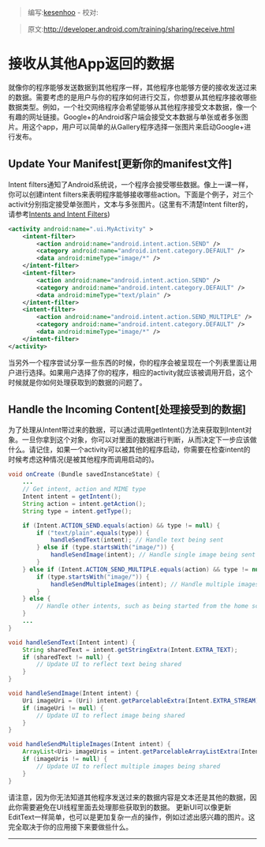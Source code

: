 > 编写:[kesenhoo](https://github.com/kesenhoo) - 校对:

> 原文:<http://developer.android.com/training/sharing/receive.html>

# 接收从其他App返回的数据

就像你的程序能够发送数据到其他程序一样，其他程序也能够方便的接收发送过来的数据。需要考虑的是用户与你的程序如何进行交互，你想要从其他程序接收哪些数据类型。例如，一个社交网络程序会希望能够从其他程序接受文本数据，像一个有趣的网址链接。Google+的Android客户端会接受文本数据与单张或者多张图片。用这个app，用户可以简单的从Gallery程序选择一张图片来启动Google+进行发布。

<!-- more -->
## Update Your Manifest[更新你的manifest文件]
Intent filters通知了Android系统说，一个程序会接受哪些数据。像上一课一样，你可以创建intent filters来表明程序能够接收哪些action。下面是个例子，对三个activit分别指定接受单张图片，文本与多张图片。(这里有不清楚Intent filter的，请参考[Intents and Intent Filters](http://developer.android.com/guide/topics/intents/intents-filters.html#ifs))

```xml
<activity android:name=".ui.MyActivity" >
    <intent-filter>
        <action android:name="android.intent.action.SEND" />
        <category android:name="android.intent.category.DEFAULT" />
        <data android:mimeType="image/*" />
    </intent-filter>
    <intent-filter>
        <action android:name="android.intent.action.SEND" />
        <category android:name="android.intent.category.DEFAULT" />
        <data android:mimeType="text/plain" />
    </intent-filter>
    <intent-filter>
        <action android:name="android.intent.action.SEND_MULTIPLE" />
        <category android:name="android.intent.category.DEFAULT" />
        <data android:mimeType="image/*" />
    </intent-filter>
</activity>
```

当另外一个程序尝试分享一些东西的时候，你的程序会被呈现在一个列表里面让用户进行选择。如果用户选择了你的程序，相应的activity就应该被调用开启，这个时候就是你如何处理获取到的数据的问题了。

## Handle the Incoming Content[处理接受到的数据]
为了处理从Intent带过来的数据，可以通过调用getIntent()方法来获取到Intent对象。一旦你拿到这个对象，你可以对里面的数据进行判断，从而决定下一步应该做什么。请记住，如果一个activity可以被其他的程序启动，你需要在检查intent的时候考虑这种情况(是被其他程序而调用启动的)。

```java
void onCreate (Bundle savedInstanceState) {
    ...
    // Get intent, action and MIME type
    Intent intent = getIntent();
    String action = intent.getAction();
    String type = intent.getType();

    if (Intent.ACTION_SEND.equals(action) && type != null) {
        if ("text/plain".equals(type)) {
            handleSendText(intent); // Handle text being sent
        } else if (type.startsWith("image/")) {
            handleSendImage(intent); // Handle single image being sent
        }
    } else if (Intent.ACTION_SEND_MULTIPLE.equals(action) && type != null) {
        if (type.startsWith("image/")) {
            handleSendMultipleImages(intent); // Handle multiple images being sent
        }
    } else {
        // Handle other intents, such as being started from the home screen
    }
    ...
}

void handleSendText(Intent intent) {
    String sharedText = intent.getStringExtra(Intent.EXTRA_TEXT);
    if (sharedText != null) {
        // Update UI to reflect text being shared
    }
}

void handleSendImage(Intent intent) {
    Uri imageUri = (Uri) intent.getParcelableExtra(Intent.EXTRA_STREAM);
    if (imageUri != null) {
        // Update UI to reflect image being shared
    }
}

void handleSendMultipleImages(Intent intent) {
    ArrayList<Uri> imageUris = intent.getParcelableArrayListExtra(Intent.EXTRA_STREAM);
    if (imageUris != null) {
        // Update UI to reflect multiple images being shared
    }
}
```

请注意，因为你无法知道其他程序发送过来的数据内容是文本还是其他的数据，因此你需要避免在UI线程里面去处理那些获取到的数据。
更新UI可以像更新EditText一样简单，也可以是更加复杂一点的操作，例如过滤出感兴趣的图片。这完全取决于你的应用接下来要做些什么。

*********************************
